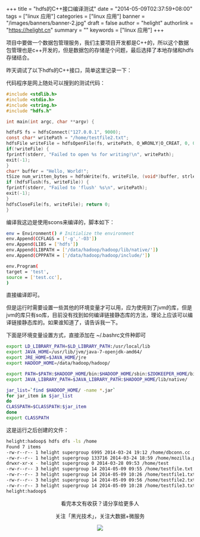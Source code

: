 +++
title = "hdfs的C++接口编译测试"
date = "2014-05-09T02:37:59+08:00"
tags = ["linux 应用"]
categories = ["linux 应用"]
banner = "/images/banners/banner-2.jpg"
draft = false
author = "helight"
authorlink = "https://helight.cn"
summary = ""
keywords = ["linux 应用"]
+++

项目中要做一个数据包管理服务，我们主要项目开发都是C++的，所以这个数据包管理也是c++开发的，但是数据包的存储是个问题，最后选择了本地存储和hdfs存储结合。

昨天调试了以下hdfs的C++接口，简单这里记录一下：

代码程序是网上随处可以搜到的测试代码：
<!--more-->
```c
#include <stdlib.h> 
#include <stdio.h> 
#include <string.h> 
#include "hdfs.h" 

int main(int argc, char **argv) { 

hdfsFS fs = hdfsConnect("127.0.0.1", 9000); 
const char* writePath = "/home/testfile2.txt"; 
hdfsFile writeFile = hdfsOpenFile(fs, writePath, O_WRONLY|O_CREAT, 0, 0, 0); 
if(!writeFile) { 
fprintf(stderr, "Failed to open %s for writing!\n", writePath); 
exit(-1); 
} 
char* buffer = "Hello, World!"; 
tSize num_written_bytes = hdfsWrite(fs, writeFile, (void*)buffer, strlen(buffer)+1); 
if (hdfsFlush(fs, writeFile)) { 
fprintf(stderr, "Failed to 'flush' %s\n", writePath); 
exit(-1); 
} 
hdfsCloseFile(fs, writeFile); return 0;
}
```
编译我这边是使用scons来编译的，脚本如下：
```sh
env = Environment() # Initialize the environment
env.Append(CCFLAGS = ['-g','-O3'])
env.Append(LIBS = ['hdfs'])
env.Append(LIBPATH = ['/data/hadoop/hadoop/lib/native/'])
env.Append(CPPPATH = ['/data/hadoop/hadoop/include/'])

env.Program(
target = 'test',
source = ['test.cc'],
)
```
直接编译即可。

但是运行时需要设置一些其他的环境变量才可以用，应为使用到了jvm的库，但是jvm的库只有so库，目前没有找到如何编译链接静态库的方法，理论上应该可以编译链接静态库的。如果谁知道了，请告诉我一下。

下面是环境变量设置方式，直接添加在 ~/.bashrc文件种即可
```sh
export LD_LIBRARY_PATH=$LD_LIBRARY_PATH:/usr/local/lib
export JAVA_HOME=/usr/lib/jvm/java-7-openjdk-amd64/
export JRE_HOME=$JAVA_HOME/jre
export HADOOP_HOME=/data/hadoop/hadoop/

export PATH=$PATH:$HADOOP_HOME/bin:$HADOOP_HOME/sbin:$ZOOKEEPER_HOME/bin:$STORM_HOME/bin
export JAVA_LIBRARY_PATH=$JAVA_LIBRARY_PATH:$HADOOP_HOME/lib/native/

jar_list=`find $HADOOP_HOME/ -name *.jar`
for jar_item in $jar_list
do
CLASSPATH=$CLASSPATH:$jar_item
done
export CLASSPATH
```
这是运行之后创建的文件：
```sh
helight:hadoop$ hdfs dfs -ls /home
Found 7 items
-rw-r--r-- 1 helight supergroup 6995 2014-03-24 19:12 /home/dbconn.cc
-rw-r--r-- 1 helight supergroup 133716 2014-03-24 18:59 /home/mozilla.pdf
drwxr-xr-x - helight supergroup 0 2014-03-28 09:53 /home/test
-rw-r--r-- 3 helight supergroup 14 2014-05-09 09:55 /home/testfile.txt
-rw-r--r-- 3 helight supergroup 14 2014-05-09 10:26 /home/testfile1.txt
-rw-r--r-- 3 helight supergroup 14 2014-05-09 09:56 /home/testfile2.txt
-rw-r--r-- 3 helight supergroup 14 2014-05-09 10:28 /home/testfile3.txt
helight:hadoop$
```

<center>
看完本文有收获？请分享给更多人<br>

关注「黑光技术」，关注大数据+微服务<br>

![](/images/qrcode_helight_tech.jpg)
</center>
